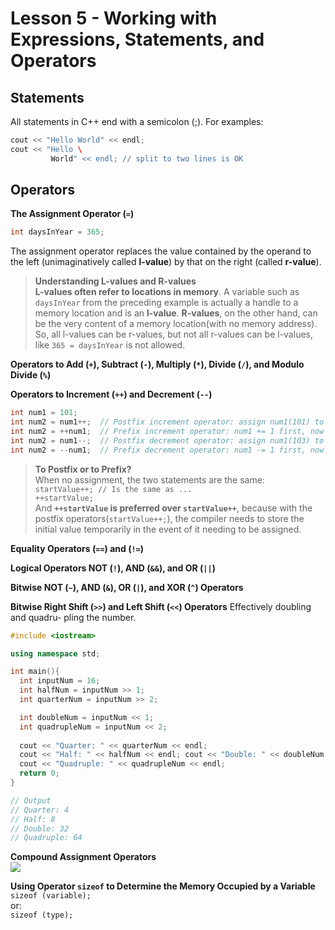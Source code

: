 # Lesson 5 - Working with Expressions, Statements, and Operators

## Statements
All statements in C++ end with a semicolon (;). For examples:  
```c++
cout << "Hello World" << endl;
cout << "Hello \ 
         World" << endl; // split to two lines is OK
```

## Operators
**The Assignment Operator (`=`)**   
```c++
int daysInYear = 365;
```
The assignment operator replaces the value contained by the operand to the left (unimaginatively called **l-value**) by that on the right (called **r-value**).
> **Understanding L-values and R-values**  
**L-values often refer to locations in memory**. A variable such as `daysInYear` from the preceding example is actually a handle to a memory location and is an **l-value**. **R-values**, on the other hand, can be the very content of a memory location(with no memory address). So, all l-values can be r-values, but not all r-values can be l-values, like `365 = daysInYear` is not allowed.

**Operators to Add (`+`), Subtract (`-`), Multiply (`*`), Divide (`/`), and Modulo Divide (`%`)**  

**Operators to Increment (`++`) and Decrement (`--`)**
```c++
int num1 = 101;
int num2 = num1++;  // Postfix increment operator: assign num1(101) to num2 first, then num1 += 1, now num1 is 102.
int num2 = ++num1;  // Prefix increment operator: num1 += 1 first, now num1 is 103, then assign num1(103) to num2.
int num2 = num1--;  // Postfix decrement operator: assign num1(103) to num2 first, then num1 -= 1, now num1 is 102.
int num2 = --num1;  // Prefix decrement operator: num1 -= 1 first, now num1 is 101, then assign num1(101) to num2.
```
> **To Postfix or to Prefix?**  
When no assignment, the two statements are the same:  
`startValue++; // Is the same as ...`  
`++startValue;`  
And **`++startValue` is preferred over `startValue++`**, because with the postfix operators(`startValue++;`), the compiler needs to store the initial value temporarily in the event of it needing to be assigned.  

**Equality Operators (`==`) and (`!=`)**

**Logical Operators NOT (`!`), AND (`&&`), and OR (`||`)**

**Bitwise NOT (`~`), AND (`&`), OR (`|`), and XOR (`^`) Operators**

**Bitwise Right Shift (`>>`) and Left Shift (`<<`) Operators**
Effectively doubling and quadru- pling the number.  
```c++
#include <iostream>

using namespace std;

int main(){
  int inputNum = 16;
  int halfNum = inputNum >> 1;
  int quarterNum = inputNum >> 2;

  int doubleNum = inputNum << 1; 
  int quadrupleNum = inputNum << 2;
  
  cout << "Quarter: " << quarterNum << endl;
  cout << "Half: " << halfNum << endl; cout << "Double: " << doubleNum << endl;
  cout << "Quadruple: " << quadrupleNum << endl;
  return 0;
}

// Output
// Quarter: 4 
// Half: 8 
// Double: 32 
// Quadruple: 64
```

**Compound Assignment Operators**  
![](https://github.com/Huixxi/Fast-C-plus-plus/blob/master/images/compound_oper.png)

**Using Operator `sizeof` to Determine the Memory Occupied by a Variable**  
`sizeof (variable);`   
or:  
`sizeof (type);`
